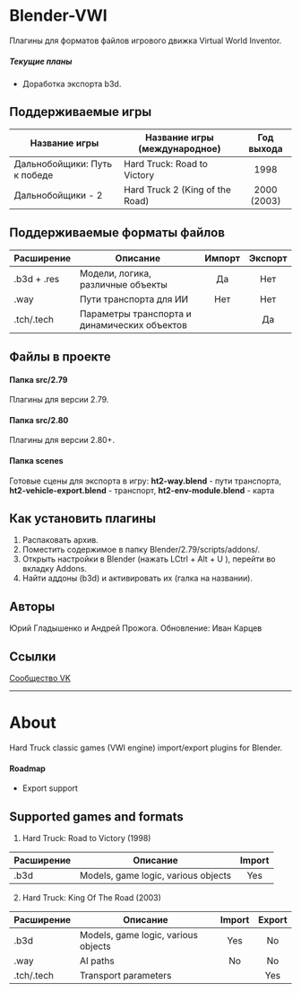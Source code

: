 # Blender-VWI
Плагины для форматов файлов игрового движка Virtual World Inventor.
##### Текущие планы
* Доработка экспорта b3d.

## Поддерживаемые игры
| Название игры | Название игры (международное) | Год выхода |
|-----------|-----------------------|:----------:|
| Дальнобойщики: Путь к победе | Hard Truck: Road to Victory | 1998 |
| Дальнобойщики - 2 | Hard Truck 2 (King of the Road) | 2000 (2003)

## Поддерживаемые форматы файлов
| Расширение | Описание           | Импорт | Экспорт |
|-----------|-----------------------|:----------:|:----------:|
| .b3d + .res  | Модели, логика, различные объекты   | Да   | Нет  |
| .way  | Пути транспорта для ИИ   | Нет   | Нет  |
| .tch/.tech  | Параметры транспорта и динамических объектов   |      | Да  |

## Файлы в проекте

#### Папка **src/2.79**

Плагины для версии 2.79.

#### Папка **src/2.80**

Плагины для версии 2.80+.
#### Папка **scenes**

Готовые сцены для экспорта в игру: **ht2-way.blend** - пути транспорта, **ht2-vehicle-export.blend** - транспорт, **ht2-env-module.blend** - карта

## Как установить плагины
1. Распаковать архив.
2. Поместить содержимое в папку Blender/2.79/scripts/addons/.
3. Открыть настройки в Blender (нажать LCtrl + Alt + U ), перейти во вкладку Addons.
4. Найти аддоны (b3d) и активировать их (галка на названии).

## Авторы
Юрий Гладышенко и Андрей Прожога.
Обновление: Иван Карцев


## Ссылки
[Сообщество VK](https://vk.com/rnr_mods)

***

# About

Hard Truck classic games (VWI engine) import/export plugins for Blender.

#### Roadmap
* Export support

## Supported games and formats

1. Hard Truck: Road to Victory (1998)

| Расширение | Описание           | Import |
|-----------|-----------------------|:----------:|
| .b3d  | Models, game logic, various objects    | Yes  |

2. Hard Truck: King Of The Road (2003)

| Расширение | Описание           | Import | Export |
|-----------|-----------------------|:----------:|:----------:|
| .b3d  | Models, game logic, various objects   | Yes   | No  |
| .way  | AI paths   | No  | No  |
| .tch/.tech  | Transport parameters |      | Yes |